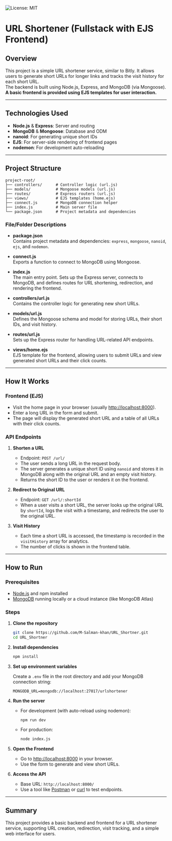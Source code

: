 ![License: MIT](https://img.shields.io/badge/License-MIT-yellow.svg)

# URL Shortener (Fullstack with EJS Frontend)

## Overview

This project is a simple URL shortener service, similar to Bitly. It allows users to generate short URLs for longer links and tracks the visit history for each short URL.  
The backend is built using Node.js, Express, and MongoDB (via Mongoose).  
**A basic frontend is provided using EJS templates for user interaction.**

---

## Technologies Used

- **Node.js** & **Express**: Server and routing
- **MongoDB** & **Mongoose**: Database and ODM
- **nanoid**: For generating unique short IDs
- **EJS**: For server-side rendering of frontend pages
- **nodemon**: For development auto-reloading

---

## Project Structure

```
project-root/
├── controllers/      # Controller logic (url.js)
├── models/           # Mongoose models (url.js)
├── routes/           # Express routers (url.js)
├── views/            # EJS templates (home.ejs)
├── connect.js        # MongoDB connection helper
├── index.js          # Main server file
└── package.json      # Project metadata and dependencies
```

### File/Folder Descriptions

- **package.json**  
  Contains project metadata and dependencies: `express`, `mongoose`, `nanoid`, `ejs`, and `nodemon`.

- **connect.js**  
  Exports a function to connect to MongoDB using Mongoose.

- **index.js**  
  The main entry point. Sets up the Express server, connects to MongoDB, and defines routes for URL shortening, redirection, and rendering the frontend.

- **controllers/url.js**  
  Contains the controller logic for generating new short URLs.

- **models/url.js**  
  Defines the Mongoose schema and model for storing URLs, their short IDs, and visit history.

- **routes/url.js**  
  Sets up the Express router for handling URL-related API endpoints.

- **views/home.ejs**  
  EJS template for the frontend, allowing users to submit URLs and view generated short URLs and their click counts.

---

## How It Works

### Frontend (EJS)
- Visit the home page in your browser (usually [http://localhost:8000](http://localhost:8000)).
- Enter a long URL in the form and submit.
- The page will display the generated short URL and a table of all URLs with their click counts.

### API Endpoints

1. **Shorten a URL**  
   - Endpoint: `POST /url/`  
   - The user sends a long URL in the request body.
   - The server generates a unique short ID using `nanoid` and stores it in MongoDB along with the original URL and an empty visit history.
   - Returns the short ID to the user or renders it on the frontend.

2. **Redirect to Original URL**  
   - Endpoint: `GET /url/:shortId`  
   - When a user visits a short URL, the server looks up the original URL by `shortId`, logs the visit with a timestamp, and redirects the user to the original URL.

3. **Visit History**  
   - Each time a short URL is accessed, the timestamp is recorded in the `visitHistory` array for analytics.
   - The number of clicks is shown in the frontend table.

---

## How to Run

### Prerequisites

- [Node.js](https://nodejs.org/) and npm installed
- [MongoDB](https://www.mongodb.com/) running locally or a cloud instance (like MongoDB Atlas)

### Steps

1. **Clone the repository**

   ```bash
   git clone https://github.com/M-Salman-khan/URL_Shortner.git
   cd URL_Shortner
   ```

2. **Install dependencies**

   ```bash
   npm install
   ```

3. **Set up environment variables**

   Create a `.env` file in the root directory and add your MongoDB connection string:

   ```env
   MONGODB_URL=mongodb://localhost:27017/urlshortener
   ```

4. **Run the server**

   - For development (with auto-reload using nodemon):

     ```bash
     npm run dev
     ```

   - For production:

     ```bash
     node index.js
     ```

5. **Open the Frontend**

   - Go to [http://localhost:8000](http://localhost:8000) in your browser.
   - Use the form to generate and view short URLs.

6. **Access the API**

   - Base URL: `http://localhost:8000/`
   - Use a tool like [Postman](https://www.postman.com/) or [curl](https://curl.se/) to test endpoints.

---

## Summary

This project provides a basic backend and frontend for a URL shortener service, supporting URL creation, redirection, visit tracking, and a simple web interface for users.